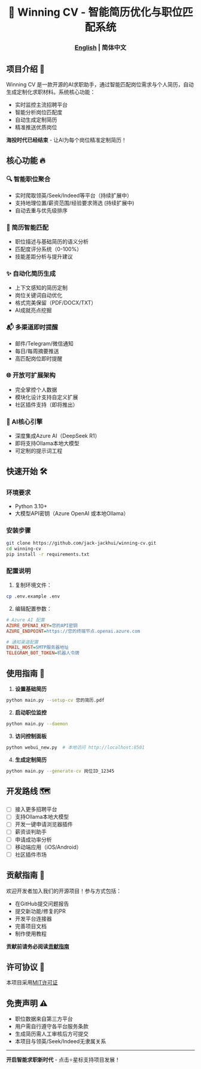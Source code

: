 <div align="center">
<h1 align="center">🚀 Winning CV - 智能简历优化与职位匹配系统</h1>

<h3><a href="README.md">English</a> | 简体中文</h3>

</div>

## 项目介绍 📌
Winning CV 是一款开源的AI求职助手，通过智能匹配岗位需求与个人简历，自动生成定制化求职材料。系统核心功能：

- 实时监控主流招聘平台
- 智能分析岗位匹配度
- 自动生成定制简历
- 精准推送优质岗位

**海投时代已经结束** - 让AI为每个岗位精准定制简历！

## 核心功能 🔥
### 🔍 智能职位聚合
- 实时爬取领英/Seek/Indeed等平台（持续扩展中）
- 支持地理位置/薪资范围/经验要求筛选 (持续扩展中)
- 自动去重与优先级排序

### 🎯 简历智能匹配
- 职位描述与基础简历的语义分析
- 匹配度评分系统（0-100%）
- 技能差距分析与提升建议

### ✨ 自动化简历生成
- 上下文感知的简历定制
- 岗位关键词自动优化
- 格式完美保留（PDF/DOCX/TXT）
- AI成就亮点挖掘

### 📬 多渠道即时提醒
- 邮件/Telegram/微信通知
- 每日/每周摘要推送
- 高匹配岗位即时提醒

### 🌐 开放可扩展架构
- 完全掌控个人数据
- 模块化设计支持自定义扩展
- 社区插件支持（即将推出）

### 🤖 AI核心引擎
- 深度集成Azure AI（DeepSeek R1）
- 即将支持Ollama本地大模型
- 可定制的提示词工程

## 快速开始 🛠️
### 环境要求
- Python 3.10+
- 大模型API密钥（Azure OpenAI 或本地Ollama）

### 安装步骤
```bash
git clone https://github.com/jack-jackhui/winning-cv.git
cd winning-cv
pip install -r requirements.txt
```

### 配置说明
1. 复制环境文件：
```bash
cp .env.example .env
```
2. 编辑配置参数：
```ini
# Azure AI 配置
AZURE_OPENAI_KEY=您的API密钥
AZURE_ENDPOINT=https://您的终端节点.openai.azure.com

# 通知渠道配置
EMAIL_HOST=SMTP服务器地址
TELEGRAM_BOT_TOKEN=机器人令牌
```

## 使用指南 🚦
1. **设置基础简历**
```bash
python main.py --setup-cv 您的简历.pdf
```

2. **启动职位监控**
```bash
python main.py --daemon
```

3. **访问控制面板**
```bash
python webui_new.py  # 本地访问 http://localhost:8501
```

4. **生成定制简历**
```bash
python main.py --generate-cv 岗位ID_12345
```

## 开发路线 🗺️
- [ ] 接入更多招聘平台
- [ ] 支持Ollama本地大模型
- [ ] 开发一键申请浏览器插件
- [ ] 薪资谈判助手
- [ ] 申请成功率分析
- [ ] 移动端应用（iOS/Android）
- [ ] 社区插件市场

## 贡献指南 🤝
欢迎开发者加入我们的开源项目！参与方式包括：
- 在GitHub提交问题报告
- 提交新功能/修复的PR
- 开发平台连接器
- 完善项目文档
- 制作使用教程

**贡献前请务必阅读[贡献指南](CONTRIBUTING.md)**

## 许可协议 📄
本项目采用[MIT许可证](LICENSE)

## 免责声明 ⚠️
- 职位数据来自第三方平台
- 用户需自行遵守各平台服务条款
- 生成简历需人工审核后方可提交
- 本项目与领英/Seek/Indeed无隶属关系

---

**开启智能求职新时代** - 点击⭐星标支持项目发展！